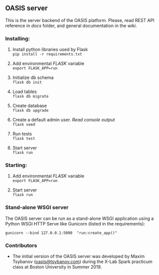 ## OASIS server

This is the server backend of the OASIS platform. Please, read REST API reference in _docs_ folder, and general documentation in the _wiki_.

### Installing:

1. Install python libraries used by Flask <br>
`pip install -r requirements.txt`

2. Add environmental _FLASK_ variable <br>
`export FLASK_APP=run`

3. Initialize db schema <br>
`flask db init`

4. Load tables <br>
`flask db migrate` 

5. Create database <br>
`flask db upgrade`

6. Create a default admin user. _Read console output_ <br>
`flask seed`

7. Run tests <br>
`flask test`

8. Start server <br>
`flask run`

### Starting:

1. Add environmental _FLASK_ variable <br>
`export FLASK_APP=run`

2. Start server <br>
`flask run`

### Stand-alone WSGI server

The OASIS server can be run as a stand-alone WSGI application using a Python WSGI HTTP Serve like Gunicorn (listed in the requirements):

`gunicorn --bind 127.0.0.1:5000  "run:create_app()"`

### Contributors

* The initial version of the OASIS server was developed by Maxim Tsybanov (oasis@tsybanov.com) during the X-Lab Spark practicum class at Boston University in Summer 2019.
